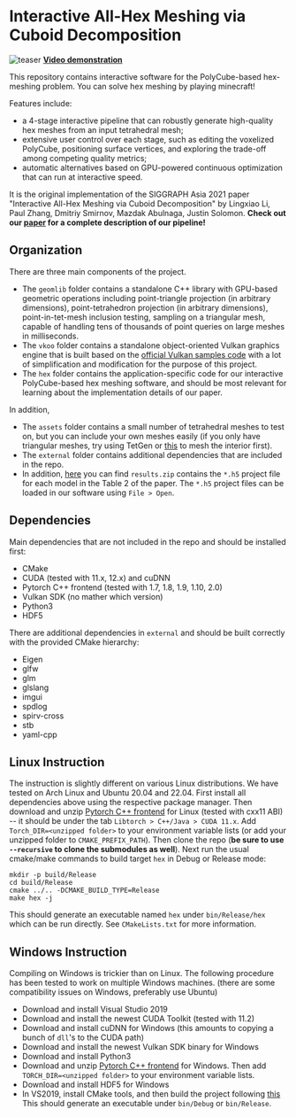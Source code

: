 # Interactive All-Hex Meshing via Cuboid Decomposition

![teaser](https://user-images.githubusercontent.com/38452438/144882120-359ea450-03f8-4267-93f4-6a78f9ffff80.png)
**[Video demonstration](https://www.dropbox.com/s/v687elfwgjnzfx4/demo.mp4?dl=0)**

This repository contains interactive software for the PolyCube-based hex-meshing problem. You can solve hex meshing by playing minecraft!

Features include:
- a 4-stage interactive pipeline that can robustly generate high-quality hex meshes from an input tetrahedral mesh;
- extensive user control over each stage, such as editing the voxelized PolyCube, positioning surface vertices, and exploring the trade-off among competing quality metrics;
- automatic alternatives based on GPU-powered continuous optimization that can run at interactive speed.

It is the original implementation of the SIGGRAPH Asia 2021 paper "Interactive All-Hex Meshing via Cuboid Decomposition" by 
Lingxiao Li, Paul Zhang, Dmitriy Smirnov, Mazdak Abulnaga, Justin Solomon.
**Check out our [paper](https://arxiv.org/pdf/2109.06279.pdf) for a complete description of our pipeline!**


## Organization
There are three main components of the project.
- The `geomlib` folder contains a standalone C++ library with GPU-based geometric operations including point-triangle projection (in arbitrary dimensions), point-tetrahedron projection (in arbitrary dimensions), point-in-tet-mesh inclusion testing, sampling on a triangular mesh, capable of handling tens of thousands of point queries on large meshes in milliseconds.
- The `vkoo` folder contains a standalone object-oriented Vulkan graphics engine that is built based on the [official Vulkan samples code](https://github.com/KhronosGroup/Vulkan-Samples) with a lot of simplification and modification for the purpose of this project.
- The `hex` folder contains the application-specific code for our interactive PolyCube-based hex meshing software, and should be most relevant for learning about the implementation details of our paper.

In addition,
- The `assets` folder contains a small number of tetrahedral meshes to test on, but you can include your own meshes easily (if you only have triangular meshes, try using TetGen or [this](https://github.com/wildmeshing/fTetWild) to mesh the interior first).
- The `external` folder contains additional dependencies that are included in the repo.
- In addition, [here](https://www.dropbox.com/s/kv4ojktq95ptw89/results.zip?dl=0) you can find `results.zip` contains the `*.h5` project file for each model in the Table 2 of the paper. The `*.h5` project files can be loaded in our software using `File > Open`.

## Dependencies
Main dependencies that are not included in the repo and should be installed first:
- CMake
- CUDA (tested with 11.x, 12.x) and cuDNN
- Pytorch C++ frontend (tested with 1.7, 1.8, 1.9, 1.10, 2.0)
- Vulkan SDK (no mather which version)
- Python3
- HDF5

There are additional dependencies in `external` and should be built correctly with the provided CMake hierarchy:
- Eigen
- glfw
- glm
- glslang
- imgui
- spdlog
- spirv-cross
- stb
- yaml-cpp

## Linux Instruction
The instruction is slightly different on various Linux distributions. We have tested on Arch Linux and Ubuntu 20.04 and 22.04.
First install all dependencies above using the respective package manager. 
Then download and unzip [Pytorch C++ frontend](https://pytorch.org/get-started/locally/) for Linux (tested with cxx11 ABI) -- it should be under the tab `Libtorch > C++/Java > CUDA 11.x`.
Add `Torch_DIR=<unzipped folder>` to your environment variable lists (or add your unzipped folder to `CMAKE_PREFIX_PATH`).
Then clone the repo (**be sure to use `--recursive` to clone the submodules as well**).
Next run the usual cmake/make commands to build target `hex` in Debug or Release mode:
```
mkdir -p build/Release
cd build/Release
cmake ../.. -DCMAKE_BUILD_TYPE=Release
make hex -j
```
This should generate an executable named `hex` under `bin/Release/hex` which can be run directly.
See `CMakeLists.txt` for more information.


## Windows Instruction
Compiling on Windows is trickier than on Linux. The following procedure has been tested to work on multiple Windows machines. (there are some compatibility issues on Windows, preferably use Ubuntu)
- Download and install Visual Studio 2019
- Download and install the newest CUDA Toolkit (tested with 11.2)
- Download and install cuDNN for Windows (this amounts to copying a bunch of `dll`'s to the CUDA path)
- Download and install the newest Vulkan SDK binary for Windows
- Download and install Python3
- Download and unzip [Pytorch C++ frontend](https://pytorch.org/get-started/locally/) for Windows. Then add `TORCH_DIR=<unzipped folder>` to your environment variable lists.
- Download and install HDF5 for Windows
- In VS2019, install CMake tools, and then build the project following [this](https://docs.microsoft.com/en-us/cpp/build/cmake-projects-in-visual-studio?view=msvc-160)
This should generate an executable under `bin/Debug` or `bin/Release`.
